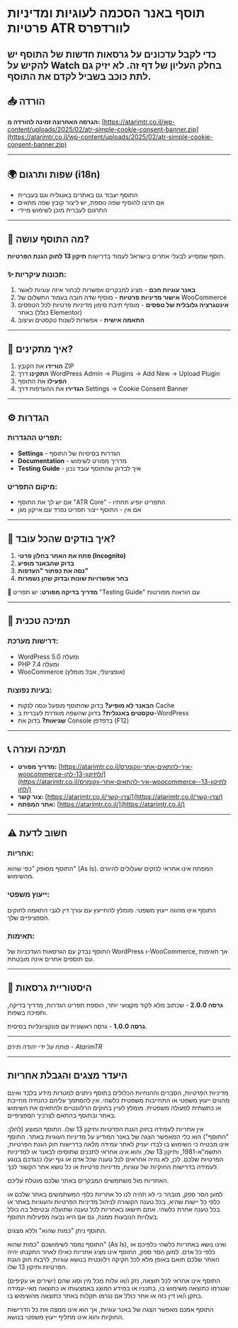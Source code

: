 # תוסף באנר הסכמה לעוגיות ומדיניות פרטיות ATR לוורדפרס

## כדי לקבל עדכונים על גרסאות חדשות של התוסף יש להקיש על Watch בחלק העליון של דף זה. לא יזיק גם לתת כוכב בשביל לקדם את התוסף.

## 📥 הורדה
**הגרסה האחרונה זמינה להורדה מ:**
[https://atarimtr.co.il/wp-content/uploads/2025/02/atr-simple-cookie-consent-banner.zip](https://atarimtr.co.il/wp-content/uploads/2025/02/atr-simple-cookie-consent-banner.zip)

---

## 🌍 שפות ותרגום (i18n)

- התוסף יעבוד גם באתרים באנגלית וגם בעברית
- אם תרצו להוסיף שפה נוספת, יש ליצור קובץ שפה מתאים
- התרגום לעברית מוכן לשימוש מיידי

---

## 🎯 מה התוסף עושה?

תוסף שמסייע לבעלי אתרים בישראל לעמוד בדרישות **תיקון 13 לחוק הגנת הפרטיות**.

### ✨ תכונות עיקריות:

1. **באנר עוגיות חכם** - מציג למבקרים אפשרות לבחור איזה עוגיות לאשר
2. **אישור מדיניות פרטיות** - מוסיף שדה חובה בעמוד התשלום של WooCommerce
3. **אינטגרציה גלובלית של טפסים** - מוסיף תיבת סימון מדיניות פרטיות לכל הטפסים באתר (כולל Elementor)
4. **התאמה אישית** - אפשרות לשנות טקסטים ועיצוב

---

## 🚀 איך מתקינים?

1. **הורידו** את הקובץ ZIP
2. **התקינו** דרך WordPress Admin → Plugins → Add New → Upload Plugin
3. **הפעילו** את התוסף
4. **הגדירו** את ההעדפות דרך Settings → Cookie Consent Banner

---

## ⚙️ הגדרות

### תפריט ההגדרות:
- **Settings** - הגדרות בסיסיות של התוסף
- **Documentation** - מדריך מפורט לשימוש
- **Testing Guide** - איך לבדוק שהתוסף עובד נכון

### מיקום התפריט:
- אם יש לך את התוסף "ATR Core" - התפריט יופיע תחתיו
- אם אין - התוסף ייצור תפריט נפרד עם אייקון מגן

---

## 🧪 איך בודקים שהכל עובד?

1. **פתח את האתר בחלון פרטי (Incognito)**
2. **בדוק שהבאנר מופיע**
3. **נסה את כפתור "העדפות"**
4. **בחר אפשרויות שונות ובדוק שהן נשמרות**

**📖 מדריך בדיקה מפורט:** יש תפריט "Testing Guide" עם הוראות מפורטות

---

## 🔧 תמיכה טכנית

### דרישות מערכת:
- WordPress 5.0 ומעלה
- PHP 7.4 ומעלה
- WooCommerce (אופציונלי, אבל מומלץ)

### בעיות נפוצות:
- **הבאנר לא מופיע?** בדוק שהתוסף מופעל ונסה לנקות Cache
- **טקסטים באנגלית?** בדוק שהשפה מוגדרת לעברית ב-WordPress
- **שגיאות?** בדוק את Console בדפדפן (F12)

---

## 📞 תמיכה ועזרה

- **מדריך מפורט:** [https://atarimtr.co.il/איך-להתאים-אתר-ווקומרס-woocommerce-לתיקון-13-לחו/](https://atarimtr.co.il/איך-להתאים-אתר-ווקומרס-woocommerce-לתיקון-13-לחו/)
- **צור קשר:** [https://atarimtr.co.il/צרו-קשר/](https://atarimtr.co.il/צרו-קשר/)
- **אתר המפתח:** [https://atarimtr.co.il/](https://atarimtr.co.il/)

---

## ⚠️ חשוב לדעת

### אחריות:
התוסף מסופק "כפי שהוא" (As Is). המפתח אינו אחראי לנזקים שעלולים להיגרם מהשימוש.

### ייעוץ משפטי:
התוסף אינו מהווה ייעוץ משפטי. מומלץ להתייעץ עם עורך דין לגבי התאמה לחוקים הספציפיים שלך.

### תאימות:
התוסף נבדק עם הגרסאות העדכניות של WordPress ו-WooCommerce, אך תאימות עם תוספים אחרים אינה מובטחת.

---

## 📝 היסטוריית גרסאות

**גרסה 2.0.0** - שכתוב מלא לקוד מקצועי יותר, הוספת תפריט הגדרות, מדריך בדיקה, ותמיכה בשפות.

**גרסה 1.0.0** - גרסה ראשונית עם פונקציונליות בסיסית.

---

*פותח על ידי יהודה תירם - AtarimTR*

---

## היעדר מצגים והגבלת אחריות

מדיניות הפרטיות, הסברים וההנחיות הכלולים בתוסף ניתנים למטרות מידע בלבד ואינם מהווים ייעוץ משפטי או התחייבות משפטית כלשהי. אין להסתמך עליהם כהנחיה מחייבת או כתשתית לפעולה משפטית. מומלץ לעיין בחוקים הרלוונטיים ולהתאים את השימוש באתר ובתוסף בהתאם לצרכיך הספציפיים.

אין אחריות לעמידה בחוק הגנת הפרטיות ותיקון 13 שלו. התוסף המוצע (להלן: "התוסף") הוא כלי המאפשר הצגה של באנר המודיע על מדיניות העוגיות באתר. התוסף אינו מבטיח כי השימוש בו לבדו יעניק לאתר עמידה מלאה בדרישות חוק הגנת הפרטיות, התשמ"א-1981, ותיקון 13 שלו, והוא אינו אחראי לתכנים שתוסיפו לבאנר או למדיניות הפרטיות שלכם. לכן, לא נהיה אחראים לכל טענה שכל אדם או גוף יעלו כנגדכם בנוגע לעמידה בדרישות החוקיות של עוגיות, מדיניות פרטיות או כל נושא אחר הקשור לכך.

האחריות מול משתמשים המבקרים באתר שלכם מוטלת עליכם.

למען הסר ספק, מובהר כי לא תהיה לנו כל אחריות כלפי המשתמשים באתר שלכם או כלפי כל יישות שהיא, בכל טענה הקשורה לניהול מדיניות הפרטיות והעוגיות באתר או בכל טענה אחרת כלשהי. אתם תישאו באחריות לכל טענה שתועלה ובטיפול בה כולל בעלויות הנובעות ממנה, גם אם היא נבעה מפעילות התוסף.

התוסף ניתן "כמות שהוא" וללא מצגים.

התוסף נמסר לשימושכם "כמות שהוא" (As Is), ואינו נושא באחריות כלשהי כלפיכם או כלפי כל אדם. למען הסר ספק, התוסף אינו מציג אחריות כאילו לאחר התקנתו יהיה האתר שלכם תואם באופן מלא לכל חקיקה רלוונטית בנושא עוגיות, לרבות חוק הגנת הפרטיות ותיקון 13 שלו.

התוסף אינו אחראי לכל תוצאה, נזק ו/או עלות מכל מין וסוג שהם (ישירים או עקיפים) שנגרמו כתוצאה משימוש בו, בתכניו או במידע המוצג באמצעותו או כתוצאה מאי-עמידה בתקן ו/או דין כזה או אחר כולל אם נגרמו תקלות באתר כתוצאה מהשימוש בו.

התוסף אמנם מאפשר הצגה של באנר עוגיות, אך הוא אינו ממצה את כל הדרישות החוקיות והוא אינו מחליף ייעוץ משפטי בנושא.
